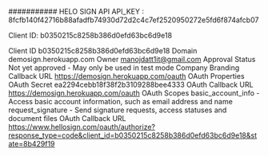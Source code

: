 ###########           HELO SIGN API
API_KEY : 8fcfb140f42716b88afadfb74930d72d2c4c7ef2520950272e5fd6f874afcb07


Client ID: b0350215c8258b386d0efd63bc6d9e18



Client ID
b0350215c8258b386d0efd63bc6d9e18
Domain
demosign.herokuapp.com
Owner
manojdatt1it@gmail.com
Approval Status
Not yet approved - May only be used in test mode
Company Branding
Callback URL
https://demosign.herokuapp.com/oauth
OAuth Properties
OAuth Secret
ea2294cebb18f38f2b3109288bee4333
OAuth Callback URL
https://demosign.herokuapp.com/oauth
OAuth Scopes
basic_account_info - Access basic account information, such as email address and name
request_signature - Send signature requests, access statuses and document files
OAuth Callback URL
https://www.hellosign.com/oauth/authorize?response_type=code&client_id=b0350215c8258b386d0efd63bc6d9e18&state=8b429f19
